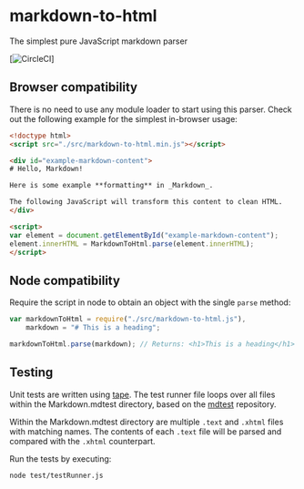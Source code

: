 # markdown-to-html
The simplest pure JavaScript markdown parser

[![CircleCI](https://img.shields.io/circleci/project/g105b/markdown-to-html.svg?style=flat-square)]

## Browser compatibility

There is no need to use any module loader to start using this parser. Check out the following example for the simplest in-browser usage:

```html
<!doctype html>
<script src="./src/markdown-to-html.min.js"></script>

<div id="example-markdown-content">
# Hello, Markdown!

Here is some example **formatting** in _Markdown_.

The following JavaScript will transform this content to clean HTML.
</div>

<script>
var element = document.getElementById("example-markdown-content");
element.innerHTML = MarkdownToHtml.parse(element.innerHTML);
</script>
```

## Node compatibility

Require the script in node to obtain an object with the single `parse` method:

```js
var markdownToHtml = require("./src/markdown-to-html.js"),
    markdown = "# This is a heading";

markdownToHtml.parse(markdown); // Returns: <h1>This is a heading</h1>
```

## Testing

Unit tests are written using [tape]. The test runner file loops over all files within the Markdown.mdtest directory, based on the [mdtest] repository.

Within the Markdown.mdtest directory are multiple `.text` and `.xhtml` files with matching names. The contents of each `.text` file will be parsed and compared with the `.xhtml` counterpart.

Run the tests by executing:

```
node test/testRunner.js
```

[tape]: https://github.com/substack/tape
[mdtest]: https://github.com/michelf/mdtest